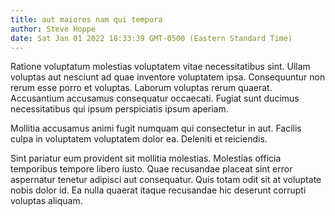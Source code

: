 ```yaml
---
title: aut maiores nam qui tempora
author: Steve Hoppe
date: Sat Jan 01 2022 18:33:39 GMT-0500 (Eastern Standard Time)
---
```

Ratione voluptatum molestias voluptatem vitae necessitatibus sint. Ullam voluptas aut nesciunt ad quae inventore voluptatem ipsa. Consequuntur non rerum esse porro et voluptas. Laborum voluptas rerum quaerat. Accusantium accusamus consequatur occaecati. Fugiat sunt ducimus necessitatibus qui ipsum perspiciatis ipsum aperiam.

 Mollitia accusamus animi fugit numquam qui consectetur in aut. Facilis culpa in voluptatem voluptatem dolor ea. Deleniti et reiciendis.

 Sint pariatur eum provident sit mollitia molestias. Molestias officia temporibus tempore libero iusto. Quae recusandae placeat sint error aspernatur tenetur adipisci aut consequatur. Quis totam odit sit at voluptate nobis dolor id. Ea nulla quaerat itaque recusandae hic deserunt corrupti voluptas aliquam.